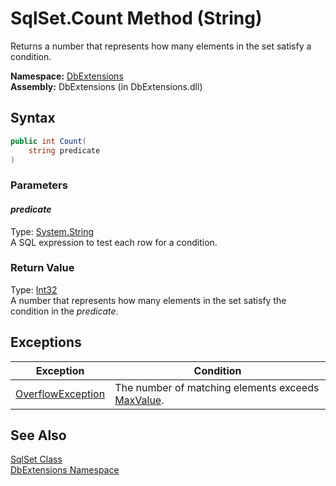 SqlSet.Count Method (String)
============================
Returns a number that represents how many elements in the set satisfy a condition.

**Namespace:** [DbExtensions][1]  
**Assembly:** DbExtensions (in DbExtensions.dll)

Syntax
------

```csharp
public int Count(
	string predicate
)
```

### Parameters

#### *predicate*
Type: [System.String][2]  
A SQL expression to test each row for a condition.

### Return Value
Type: [Int32][3]  
A number that represents how many elements in the set satisfy the condition in the *predicate*.

Exceptions
----------

Exception              | Condition                                              
---------------------- | ------------------------------------------------------ 
[OverflowException][4] | The number of matching elements exceeds [MaxValue][5]. 


See Also
--------
[SqlSet Class][6]  
[DbExtensions Namespace][1]  

[1]: ../README.md
[2]: http://msdn.microsoft.com/en-us/library/s1wwdcbf
[3]: http://msdn.microsoft.com/en-us/library/td2s409d
[4]: http://msdn.microsoft.com/en-us/library/41ktf3wy
[5]: http://msdn.microsoft.com/en-us/library/92chhbf3
[6]: README.md